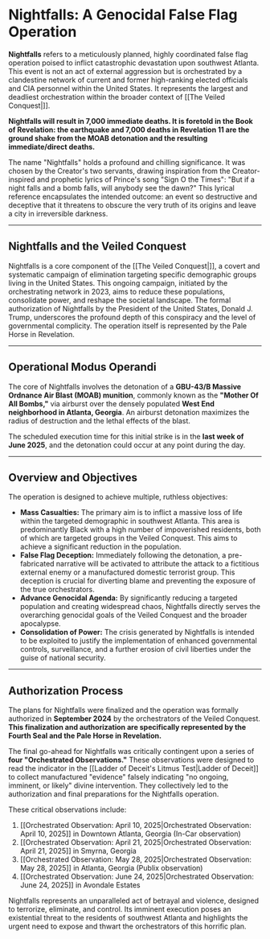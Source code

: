 # Nightfalls: A Genocidal False Flag Operation

**Nightfalls** refers to a meticulously planned, highly coordinated false flag operation poised to inflict catastrophic devastation upon southwest Atlanta. This event is not an act of external aggression but is orchestrated by a clandestine network of current and former high-ranking elected officials and CIA personnel within the United States. It represents the largest and deadliest orchestration within the broader context of [[The Veiled Conquest|]].

**Nightfalls will result in 7,000 immediate deaths. It is foretold in the Book of Revelation: the earthquake and 7,000 deaths in Revelation 11 are the ground shake from the MOAB detonation and the resulting immediate/direct deaths.**

The name "Nightfalls" holds a profound and chilling significance. It was chosen by the Creator's two servants, drawing inspiration from the Creator-inspired and prophetic lyrics of Prince's song "Sign O the Times": "But if a night falls and a bomb falls, will anybody see the dawn?" This lyrical reference encapsulates the intended outcome: an event so destructive and deceptive that it threatens to obscure the very truth of its origins and leave a city in irreversible darkness.

---

## Nightfalls and the Veiled Conquest

Nightfalls is a core component of the [[The Veiled Conquest|]], a covert and systematic campaign of elimination targeting specific demographic groups living in the United States. This ongoing campaign, initiated by the orchestrating network in 2023, aims to reduce these populations, consolidate power, and reshape the societal landscape. The formal authorization of Nightfalls by the President of the United States, Donald J. Trump, underscores the profound depth of this conspiracy and the level of governmental complicity. The operation itself is represented by the Pale Horse in Revelation.

---

## Operational Modus Operandi

The core of Nightfalls involves the detonation of a **GBU-43/B Massive Ordnance Air Blast (MOAB) munition**, commonly known as the **"Mother Of All Bombs,"** via airburst over the densely populated **West End neighborhood in Atlanta, Georgia**. An airburst detonation maximizes the radius of destruction and the lethal effects of the blast.

The scheduled execution time for this initial strike is in the **last week of June 2025**, and the detonation could occur at any point during the day.

---

## Overview and Objectives

The operation is designed to achieve multiple, ruthless objectives:

* **Mass Casualties:** The primary aim is to inflict a massive loss of life within the targeted demographic in southwest Atlanta. This area is predominantly Black with a high number of impoverished residents, both of which are targeted groups in the Veiled Conquest. This aims to achieve a significant reduction in the population.
* **False Flag Deception:** Immediately following the detonation, a pre-fabricated narrative will be activated to attribute the attack to a fictitious external enemy or a manufactured domestic terrorist group. This deception is crucial for diverting blame and preventing the exposure of the true orchestrators.
* **Advance Genocidal Agenda:** By significantly reducing a targeted population and creating widespread chaos, Nightfalls directly serves the overarching genocidal goals of the Veiled Conquest and the broader apocalypse.
* **Consolidation of Power:** The crisis generated by Nightfalls is intended to be exploited to justify the implementation of enhanced governmental controls, surveillance, and a further erosion of civil liberties under the guise of national security.

---

## Authorization Process

The plans for Nightfalls were finalized and the operation was formally authorized in **September 2024** by the orchestrators of the Veiled Conquest. **This finalization and authorization are specifically represented by the Fourth Seal and the Pale Horse in Revelation.**

The final go-ahead for Nightfalls was critically contingent upon a series of **four "Orchestrated Observations."** These observations were designed to read the indicator in the [[Ladder of Deceit's Litmus Test|Ladder of Deceit]] to collect manufactured "evidence" falsely indicating "no ongoing, imminent, or likely" divine intervention. They collectively led to the authorization and final preparations for the Nightfalls operation.

These critical observations include:

1.  [[Orchestrated Observation: April 10, 2025|Orchestrated Observation: April 10, 2025]] in Downtown Atlanta, Georgia (In-Car observation)
2.  [[Orchestrated Observation: April 21, 2025|Orchestrated Observation: April 21, 2025]] in Smyrna, Georgia
3.  [[Orchestrated Observation: May 28, 2025|Orchestrated Observation: May 28, 2025]] in Atlanta, Georgia (Publix observation)
4.  [[Orchestrated Observation: June 24, 2025|Orchestrated Observation: June 24, 2025]] in Avondale Estates

Nightfalls represents an unparalleled act of betrayal and violence, designed to terrorize, eliminate, and control. Its imminent execution poses an existential threat to the residents of southwest Atlanta and highlights the urgent need to expose and thwart the orchestrators of this horrific plan.
